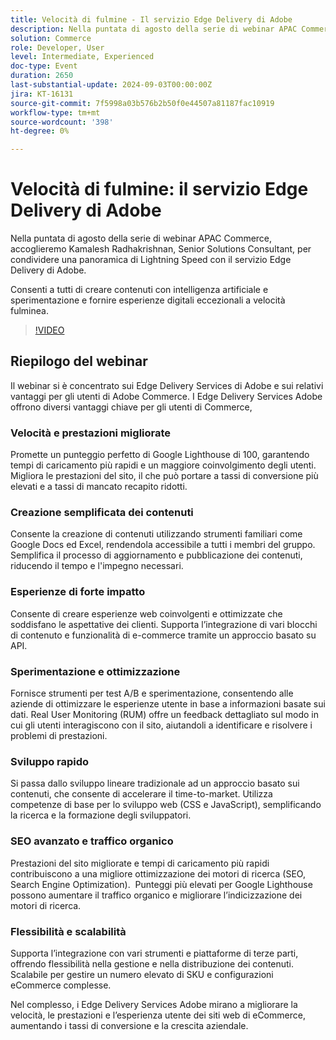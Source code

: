 ```yaml
---
title: Velocità di fulmine - Il servizio Edge Delivery di Adobe
description: Nella puntata di agosto della serie di webinar APAC Commerce, accoglieremo Kamalesh Radhakrishnan, Senior Solutions Consultant, per condividere una panoramica di Lightning Speed con il servizio Edge Delivery di Adobe.Tutti possono creare contenuti con intelligenza artificiale e sperimentazione e offrire esperienze digitali eccezionali a velocità fulminea.
solution: Commerce
role: Developer, User
level: Intermediate, Experienced
doc-type: Event
duration: 2650
last-substantial-update: 2024-09-03T00:00:00Z
jira: KT-16131
source-git-commit: 7f5998a03b576b2b50f0e44507a81187fac10919
workflow-type: tm+mt
source-wordcount: '398'
ht-degree: 0%

---
```



# Velocità di fulmine: il servizio Edge Delivery di Adobe

Nella puntata di agosto della serie di webinar APAC Commerce, accoglieremo Kamalesh Radhakrishnan, Senior Solutions Consultant, per condividere una panoramica di Lightning Speed con il servizio Edge Delivery di Adobe.

Consenti a tutti di creare contenuti con intelligenza artificiale e sperimentazione e fornire esperienze digitali eccezionali a velocità fulminea.

>[!VIDEO](https://video.tv.adobe.com/v/3433274/?learn=on)

## Riepilogo del webinar

Il webinar si è concentrato sui Edge Delivery Services di Adobe e sui relativi vantaggi per gli utenti di Adobe Commerce. I Edge Delivery Services Adobe offrono diversi vantaggi chiave per gli utenti di Commerce,

### Velocità e prestazioni migliorate

Promette un punteggio perfetto di Google Lighthouse di 100, garantendo tempi di caricamento più rapidi e un maggiore coinvolgimento degli utenti.
Migliora le prestazioni del sito, il che può portare a tassi di conversione più elevati e a tassi di mancato recapito ridotti. &#x200B;

### Creazione semplificata dei contenuti

Consente la creazione di contenuti utilizzando strumenti familiari come Google Docs ed Excel, rendendola accessibile a tutti i membri del gruppo.
Semplifica il processo di aggiornamento e pubblicazione dei contenuti, riducendo il tempo e l&#39;impegno necessari.

### Esperienze di forte impatto

Consente di creare esperienze web coinvolgenti e ottimizzate che soddisfano le aspettative dei clienti.
Supporta l’integrazione di vari blocchi di contenuto e funzionalità di e-commerce tramite un approccio basato su API. &#x200B;

### Sperimentazione e ottimizzazione

Fornisce strumenti per test A/B e sperimentazione, consentendo alle aziende di ottimizzare le esperienze utente in base a informazioni basate sui dati.
Real User Monitoring (RUM) offre un feedback dettagliato sul modo in cui gli utenti interagiscono con il sito, aiutandoli a identificare e risolvere i problemi di prestazioni. &#x200B;

### Sviluppo rapido

Si passa dallo sviluppo lineare tradizionale ad un approccio basato sui contenuti, che consente di accelerare il time-to-market.
Utilizza competenze di base per lo sviluppo web (CSS e JavaScript), semplificando la ricerca e la formazione degli sviluppatori. &#x200B;

### SEO avanzato e traffico organico

Prestazioni del sito migliorate e tempi di caricamento più rapidi contribuiscono a una migliore ottimizzazione dei motori di ricerca (SEO, Search Engine Optimization). &#x200B;
Punteggi più elevati per Google Lighthouse possono aumentare il traffico organico e migliorare l’indicizzazione dei motori di ricerca. &#x200B;

### Flessibilità e scalabilità

Supporta l’integrazione con vari strumenti e piattaforme di terze parti, offrendo flessibilità nella gestione e nella distribuzione dei contenuti. &#x200B;
Scalabile per gestire un numero elevato di SKU e configurazioni eCommerce complesse.

Nel complesso, i Edge Delivery Services Adobe mirano a migliorare la velocità, le prestazioni e l’esperienza utente dei siti web di eCommerce, aumentando i tassi di conversione e la crescita aziendale.
